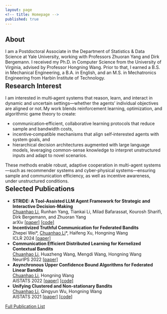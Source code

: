 ```yaml
---
layout: page
<!-- title: Homepage -->
published: true
---
```


 
## About
I am a Postdoctoral Associate in the Department of Statistics & Data Science at Yale University, working with Professors Zhuoran Yang and Dirk Bergemann. I received my Ph.D. in Computer Science from the University of Virginia, advised by Professor Hongning Wang. Prior to that, I earned a B.S. in Mechanical Engineering, a B.A. in English, and an M.S. in Mechatronics Engineering from Harbin Institute of Technology.

<div class="masthead" style="margin-top: -25px;margin-bottom: -15;"> </div>

## Research Interest
I am interested in multi‑agent systems that reason, learn, and interact in dynamic and uncertain settings—whether the agents’ individual objectives are aligned or not. My work blends reinforcement learning, optimization, and algorithmic game theory to create:
- communication‑efficient, collaborative learning protocols that reduce sample and bandwidth costs,
- incentive‑compatible mechanisms that align self‑interested agents with system goals, and
- hierarchical decision architectures augmented with large language models, leveraging common-sense knowledge to interpret unstructured inputs and adapt to novel scenarios.

These methods enable robust, adaptive cooperation in multi-agent systems—such as recommender systems and cyber-physical systems—ensuring sample and communication efficiency, as well as incentive awareness, under unstructured conditions.

<div class="masthead" style="margin-top: -25px;margin-bottom: -15;"> </div>

## Selected Publications
- **STRIDE: A Tool-Assisted LLM Agent Framework for Strategic and Interactive Decision-Making**\
  <ins>Chuanhao Li</ins>, Runhan Yang, Tiankai Li, Milad Bafarassat, Kourosh Sharifi, Dirk Bergemann, and Zhuoran Yang\
  arXiv [\[paper\]](https://arxiv.org/abs/2405.16376) [\[code\]](https://github.com/cyrilli/STRIDE)
- **Incentivized Truthful Communication for Federated Bandits**\
  Zhepei Wei\*, <ins>Chuanhao Li</ins>\*, Haifeng Xu, Hongning Wang\
  ICLR 2024 [\[paper\]](https://arxiv.org/abs/2402.04485)
- **Communication Efficient Distributed Learning for Kernelized Contextual Bandits**\
  <ins>Chuanhao Li</ins>, Huazheng Wang, Mengdi Wang, Hongning Wang\
  NeurIPS 2022 [\[paper\]](https://arxiv.org/abs/2206.04835)
- **Asynchronous Upper Confidence Bound Algorithms for Federated Linear Bandits**\
  <ins>Chuanhao Li</ins>, Hongning Wang\
  AISTATS 2022 [\[paper\]](https://arxiv.org/abs/2110.01463) [\[code\]](https://github.com/cyrilli/Async-LinUCB)
- **Unifying Clustered and Non-stationary Bandits**\
  <ins>Chuanhao Li</ins>, Qingyun Wu, Hongning Wang\
  AISTATS 2021 [\[paper\]](https://arxiv.org/abs/2009.02463) [\[code\]](https://github.com/cyrilli/DyClu)

[Full Publication List](/publications/)